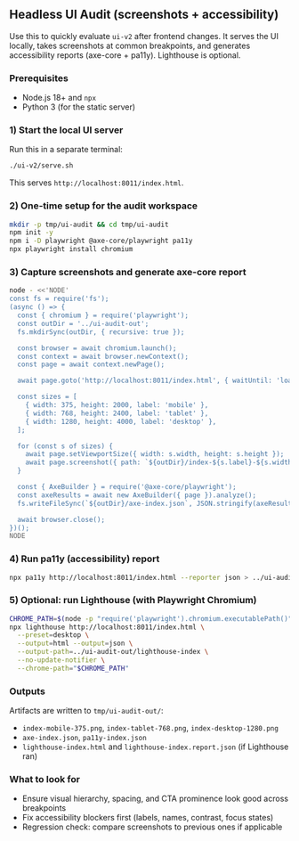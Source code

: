 ## Headless UI Audit (screenshots + accessibility)

Use this to quickly evaluate `ui-v2` after frontend changes. It serves the UI locally, takes screenshots at common breakpoints, and generates accessibility reports (axe-core + pa11y). Lighthouse is optional.

### Prerequisites
- Node.js 18+ and `npx`
- Python 3 (for the static server)

### 1) Start the local UI server
Run this in a separate terminal:

```bash
./ui-v2/serve.sh
```

This serves `http://localhost:8011/index.html`.

### 2) One-time setup for the audit workspace

```bash
mkdir -p tmp/ui-audit && cd tmp/ui-audit
npm init -y
npm i -D playwright @axe-core/playwright pa11y
npx playwright install chromium
```

### 3) Capture screenshots and generate axe-core report

```bash
node - <<'NODE'
const fs = require('fs');
(async () => {
  const { chromium } = require('playwright');
  const outDir = '../ui-audit-out';
  fs.mkdirSync(outDir, { recursive: true });

  const browser = await chromium.launch();
  const context = await browser.newContext();
  const page = await context.newPage();

  await page.goto('http://localhost:8011/index.html', { waitUntil: 'load' });

  const sizes = [
    { width: 375, height: 2000, label: 'mobile' },
    { width: 768, height: 2400, label: 'tablet' },
    { width: 1280, height: 4000, label: 'desktop' },
  ];

  for (const s of sizes) {
    await page.setViewportSize({ width: s.width, height: s.height });
    await page.screenshot({ path: `${outDir}/index-${s.label}-${s.width}.png`, fullPage: true });
  }

  const { AxeBuilder } = require('@axe-core/playwright');
  const axeResults = await new AxeBuilder({ page }).analyze();
  fs.writeFileSync(`${outDir}/axe-index.json`, JSON.stringify(axeResults, null, 2));

  await browser.close();
})();
NODE
```

### 4) Run pa11y (accessibility) report

```bash
npx pa11y http://localhost:8011/index.html --reporter json > ../ui-audit-out/pa11y-index.json || true
```

### 5) Optional: run Lighthouse (with Playwright Chromium)

```bash
CHROME_PATH=$(node -p "require('playwright').chromium.executablePath()")
npx lighthouse http://localhost:8011/index.html \
  --preset=desktop \
  --output=html --output=json \
  --output-path=../ui-audit-out/lighthouse-index \
  --no-update-notifier \
  --chrome-path="$CHROME_PATH"
```

### Outputs
Artifacts are written to `tmp/ui-audit-out/`:
- `index-mobile-375.png`, `index-tablet-768.png`, `index-desktop-1280.png`
- `axe-index.json`, `pa11y-index.json`
- `lighthouse-index.html` and `lighthouse-index.report.json` (if Lighthouse ran)

### What to look for
- Ensure visual hierarchy, spacing, and CTA prominence look good across breakpoints
- Fix accessibility blockers first (labels, names, contrast, focus states)
- Regression check: compare screenshots to previous ones if applicable


